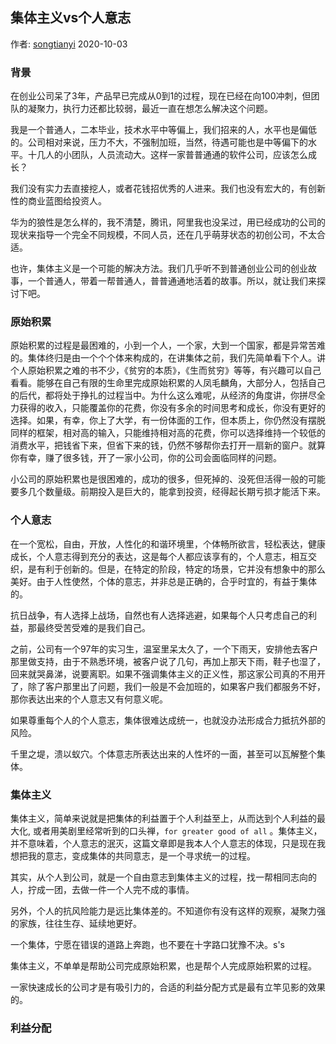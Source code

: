 ## 集体主义vs个人意志

作者: [songtianyi](http://www.songtianyi.info) 2020-10-03

### 背景

  在创业公司呆了3年，产品早已完成从0到1的过程，现在已经在向100冲刺，但团队的凝聚力，执行力还都比较弱，最近一直在想怎么解决这个问题。

  我是一个普通人，二本毕业，技术水平中等偏上，我们招来的人，水平也是偏低的。公司相对来说，压力不大，不强制加班，当然，待遇可能也是中等偏下的水平。十几人的小团队，人员流动大。这样一家普普通通的软件公司，应该怎么成长？

  我们没有实力去直接挖人，或者花钱招优秀的人进来。我们也没有宏大的，有创新性的商业蓝图给投资人。

  华为的狼性是怎么样的，我不清楚，腾讯，阿里我也没呆过，用已经成功的公司的现状来指导一个完全不同规模，不同人员，还在几乎萌芽状态的初创公司，不太合适。

  也许，集体主义是一个可能的解决方法。我们几乎听不到普通创业公司的创业故事，一个普通人，带着一帮普通人，普普通通地活着的故事。所以，就让我们来探讨下吧。

### 原始积累

  原始积累的过程是最困难的，小到一个人，一个家，大到一个国家，都是异常苦难的。集体终归是由一个个个体来构成的，在讲集体之前，我们先简单看下个人。讲个人原始积累之难的书不少，《贫穷的本质》，《生而贫穷》等等，有兴趣可以自己看看。能够在自己有限的生命里完成原始积累的人凤毛麟角，大部分人，包括自己的后代，都将处于挣扎的过程当中。为什么这么难呢，从经济的角度讲，你拼尽全力获得的收入，只能覆盖你的花费，你没有多余的时间思考和成长，你没有更好的选择。如果，有幸，你上了大学，有一份体面的工作，但本质上，你仍然没有摆脱同样的框架，相对高的输入，只能维持相对高的花费，你可以选择维持一个较低的消费水平，把钱省下来，但省下来的钱，仍然不够帮你去打开一扇新的窗户。就算你有幸，赚了很多钱，开了一家小公司，你的公司会面临同样的问题。

  小公司的原始积累也是很困难的，成功的很多，但死掉的、没死但活得一般的可能要多几个数量级。前期投入是巨大的，能拿到投资，经得起长期亏损才能活下来。

### 个人意志

  在一个宽松，自由，开放，人性化的和谐环境里，个体畅所欲言，轻松表达，健康成长，个人意志得到充分的表达，这是每个人都应该享有的，个人意志，相互交织，是有利于创新的。但是，在特定的阶段，特定的场景，它并没有想象中的那么美好。由于人性使然，个体的意志，并非总是正确的，合乎时宜的，有益于集体的。

  抗日战争，有人选择上战场，自然也有人选择逃避，如果每个人只考虑自己的利益，那最终受苦受难的是我们自己。

  之前，公司有一个97年的实习生，温室里呆太久了，一个下雨天，安排他去客户那里做支持，由于不熟悉环境，被客户说了几句，再加上那天下雨，鞋子也湿了，回来就哭鼻涕，说要离职。如果不强调集体主义的正义性，那这家公司真的不用开了，除了客户那里出了问题，我们一般是不会加班的，如果客户我们都服务不好，那你表达出来的个人意志又有何意义呢。

  如果尊重每个人的个人意志，集体很难达成统一，也就没办法形成合力抵抗外部的风险。

  千里之堤，溃以蚁穴。个体意志所表达出来的人性坏的一面，甚至可以瓦解整个集体。

### 集体主义

  集体主义，简单来说就是把集体的利益置于个人利益至上，从而达到个人利益的最大化, 或者用美剧里经常听到的口头禅，`for greater good of all` 。集体主义，并不意味着，个人意志的泯灭，这篇文章即是我本人个人意志的体现，只是现在我想把我的意志，变成集体的共同意志，是一个寻求统一的过程。

  其实，从个人到公司，就是一个自由意志到集体主义的过程，找一帮相同志向的人，拧成一团，去做一件一个人完不成的事情。

  另外，个人的抗风险能力是远比集体差的。不知道你有没有这样的观察，凝聚力强的家族，往往生存、延续地更好。

  一个集体，宁愿在错误的道路上奔跑，也不要在十字路口犹豫不决。s's



集体主义，不单单是帮助公司完成原始积累，也是帮个人完成原始积累的过程。

一家快速成长的公司才是有吸引力的，合适的利益分配方式是最有立竿见影的效果的。

### 利益分配

